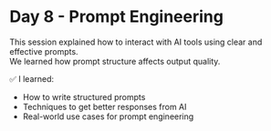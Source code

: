 # Day 8 - Prompt Engineering

This session explained how to interact with AI tools using clear and effective prompts.  
We learned how prompt structure affects output quality.

✅ I learned:
- How to write structured prompts
- Techniques to get better responses from AI
- Real-world use cases for prompt engineering
